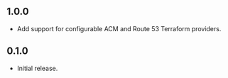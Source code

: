 ## 1.0.0

- Add support for configurable ACM and Route 53 Terraform providers.

## 0.1.0

- Initial release.
